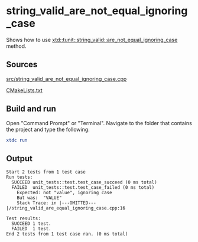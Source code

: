 # string_valid_are_not_equal_ignoring_case

Shows how to use [xtd::tunit::string_valid::are_not_equal_ignoring_case](https://gammasoft71.github.io/xtd/reference_guides/latest/classxtd_1_1tunit_1_1string__valid.html#a14c251f38620c4865631b08049771495) method.

## Sources

[src/string_valid_are_not_equal_ignoring_case.cpp](src/string_valid_are_not_equal_ignoring_case.cpp)

[CMakeLists.txt](CMakeLists.txt)

## Build and run

Open "Command Prompt" or "Terminal". Navigate to the folder that contains the project and type the following:

```cmake
xtdc run
```

## Output

```
Start 2 tests from 1 test case
Run tests:
  SUCCEED unit_tests::test.test_case_succeed (0 ms total)
  FAILED  unit_tests::test.test_case_failed (0 ms total)
    Expected: not "value", ignoring case
    But was:  "VALUE"
    Stack Trace: in |---OMITTED---|/string_valid_are_equal_ignoring_case.cpp:16

Test results:
  SUCCEED 1 test.
  FAILED  1 test.
End 2 tests from 1 test case ran. (0 ms total)
```
